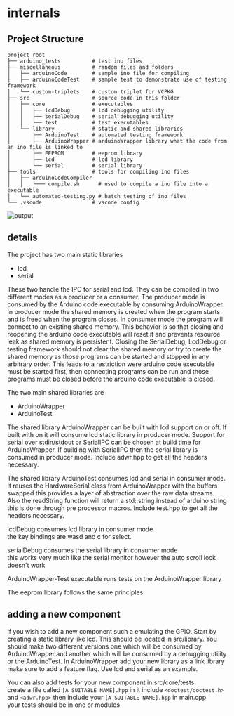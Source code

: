 # internals

## Project Structure
```
project root
├── arduino_tests          # test ino files
├── miscellaneous          # random files and folders
│   ├── arduinoCode        # sample ino file for compiling
│   ├── arduinoCodeTest    # sample test to demonstrate use of testing framework
│   └── custom-triplets    # custom triplet for VCPKG
├── src                    # source code in this folder
│   ├── core               # executables
│   │   ├── lcdDebug       # lcd debugging utility
│   │   ├── serialDebug    # serial debugging utility
│   │   └── test           # test executables
│   └── library            # static and shared libraries
│       ├── ArduinoTest    # automated testing framework   
│       ├── ArduinoWrapper # arduinoWrapper library what the code from an ino file is linked to
│       ├── EEPROM         # eeprom library
│       ├── lcd            # lcd library
│       └── serial         # serial library
├── tools                  # tools for compiling ino files
│   ├── arduinoCodeCompiler
│   │   └─── compile.sh      # used to compile a ino file into a executable
│   └── automated-testing.py # batch testing of ino files
└── .vscode                # vscode config
```

![output](https://user-images.githubusercontent.com/70172420/223544693-05ad80b6-1380-42b9-8668-4e64ad1adbe1.svg)

## details

The project has two main static libraries  
- lcd
- serial  

These two handle the IPC for serial and lcd. They can be compiled in two different modes as a producer 
or a consumer. The producer mode is consumed by the Arduino code executable by consuming ArduinoWrapper. 
In producer mode the shared memory is created when the program starts and is freed when the program 
closes. In consumer mode the program will connect to an existing shared memory. This behavior is so 
that closing and reopening the arduino code executable will reset it and prevents resource leak  as 
shared memory is persistent. Closing the SerialDebug, LcdDebug or testing framework should not clear the 
shared memory or try to create the shared memory as those programs can be started and stopped in any 
arbitrary order. This leads to a restriction were arduino code executable must be started first, then 
connecting programs can be run and those programs must be closed before the arduino code executable is 
closed.

The two main shared libraries are  
- ArduinoWrapper
- ArduinoTest

The shared library ArduinoWrapper can be built with lcd support on or off. If built with on it will 
consume lcd static library in producer mode. Support for serial over stdin/stdout or SerialIPC can be 
chosen at build time for ArduinoWrapper. If building with SerialIPC then the serial library is consumed 
in producer mode. Include adwr.hpp to get all the headers necessary.

The shared library ArduinoTest consumes lcd and serial in consumer mode. It reuses the HardwareSerial 
class from ArduinoWrapper with the buffers swapped this provides a layer of abstraction over the raw 
data streams. Also the readString function will return a std::string instead of arduino string this is 
done through pre processor macros. Include test.hpp to get all the headers necessary.

lcdDebug consumes lcd library in consumer mode  
the key bindings are wasd and c for select.

serialDebug consumes the serial library in consumer mode  
this works very much like the serial monitor however the auto scroll lock doesn't work

ArduinoWrapper-Test executable runs tests on the ArduinoWrapper library

The eeprom library follows the same principles.

## adding a new component  

if you wish to add a new component such a emulating the GPIO. Start by creating a static library 
like lcd. This should be located in src/library. You should make two different versions one which 
will be consumed by ArduinoWrapper and another which will be consumed by a debugging utility or 
the ArduinoTest. In ArduinoWrapper add your new library as a link library make sure to add a 
feature flag. Use lcd and serial as an example.

You can also add tests for your new component in src/core/tests  
create a file called `[A SUITABLE NAME].hpp` in it include `<doctest/doctest.h>` and `<adwr.hpp>` 
then include your `[A SUITABLE NAME].hpp` in main.cpp  
your tests should be in one or modules
